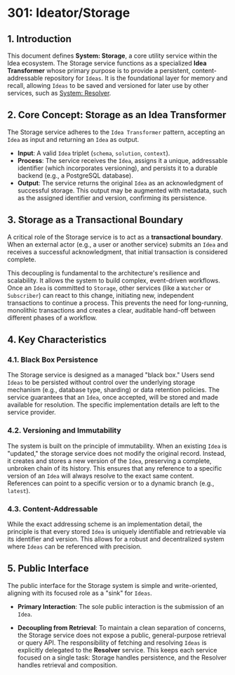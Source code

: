 # 301: Ideator/Storage

## 1. Introduction

This document defines **System: Storage**, a core utility service within the Idea ecosystem. The Storage service functions as a specialized **Idea Transformer** whose primary purpose is to provide a persistent, content-addressable repository for `Ideas`. It is the foundational layer for memory and recall, allowing `Ideas` to be saved and versioned for later use by other services, such as [System: Resolver](./202_ideator_resolver.md).

## 2. Core Concept: Storage as an Idea Transformer

The Storage service adheres to the `Idea Transformer` pattern, accepting an `Idea` as input and returning an `Idea` as output.

- **Input**: A valid `Idea` triplet (`schema`, `solution`, `context`).
- **Process**: The service receives the `Idea`, assigns it a unique, addressable identifier (which incorporates versioning), and persists it to a durable backend (e.g., a PostgreSQL database).
- **Output**: The service returns the original `Idea` as an acknowledgment of successful storage. This output may be augmented with metadata, such as the assigned identifier and version, confirming its persistence.

## 3. Storage as a Transactional Boundary

A critical role of the Storage service is to act as a **transactional boundary**. When an external actor (e.g., a user or another service) submits an `Idea` and receives a successful acknowledgment, that initial transaction is considered complete.

This decoupling is fundamental to the architecture's resilience and scalability. It allows the system to build complex, event-driven workflows. Once an `Idea` is committed to `Storage`, other services (like a `Watcher` or `Subscriber`) can react to this change, initiating new, independent transactions to continue a process. This prevents the need for long-running, monolithic transactions and creates a clear, auditable hand-off between different phases of a workflow.

## 4. Key Characteristics

### 4.1. Black Box Persistence

The Storage service is designed as a managed "black box." Users send `Ideas` to be persisted without control over the underlying storage mechanism (e.g., database type, sharding) or data retention policies. The service guarantees that an `Idea`, once accepted, will be stored and made available for resolution. The specific implementation details are left to the service provider.

### 4.2. Versioning and Immutability

The system is built on the principle of immutability. When an existing `Idea` is "updated," the storage service does not modify the original record. Instead, it creates and stores a new version of the `Idea`, preserving a complete, unbroken chain of its history. This ensures that any reference to a specific version of an `Idea` will always resolve to the exact same content. References can point to a specific version or to a dynamic branch (e.g., `latest`).

### 4.3. Content-Addressable

While the exact addressing scheme is an implementation detail, the principle is that every stored `Idea` is uniquely identifiable and retrievable via its identifier and version. This allows for a robust and decentralized system where `Ideas` can be referenced with precision.

## 5. Public Interface

The public interface for the Storage system is simple and write-oriented, aligning with its focused role as a "sink" for `Ideas`.

- **Primary Interaction**: The sole public interaction is the submission of an `Idea`.

- **Decoupling from Retrieval**: To maintain a clean separation of concerns, the Storage service does not expose a public, general-purpose retrieval or query API. The responsibility of fetching and resolving `Ideas` is explicitly delegated to the **Resolver** service. This keeps each service focused on a single task: Storage handles persistence, and the Resolver handles retrieval and composition.
